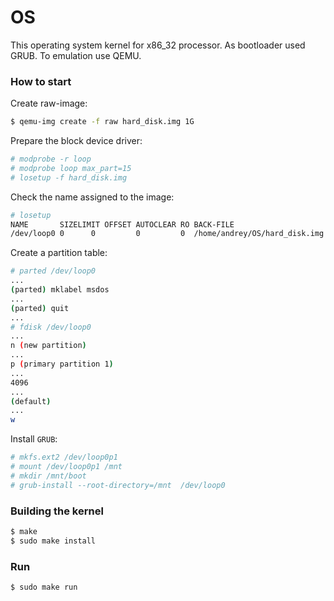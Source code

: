 # OS

This operating system kernel for x86_32 processor. As bootloader used GRUB. To emulation use QEMU.


### How to start

Create raw-image:
```Bash
$ qemu-img create -f raw hard_disk.img 1G
```

Prepare the block device driver:
```Bash
# modprobe -r loop
# modprobe loop max_part=15
# losetup -f hard_disk.img
```

Check the name assigned to the image:
```Bash
# losetup
NAME       SIZELIMIT OFFSET AUTOCLEAR RO BACK-FILE
/dev/loop0 0      0         0         0  /home/andrey/OS/hard_disk.img
```

Create a partition table:
```Bash
# parted /dev/loop0
...
(parted) mklabel msdos
...
(parted) quit
...
# fdisk /dev/loop0
...
n (new partition)
...
p (primary partition 1)
...
4096
...
(default)
...
w
```

Install `GRUB`:
```Bash
# mkfs.ext2 /dev/loop0p1
# mount /dev/loop0p1 /mnt
# mkdir /mnt/boot
# grub-install --root-directory=/mnt  /dev/loop0
```


### Building the kernel

```Bash
$ make
$ sudo make install
```


### Run

```Bash
$ sudo make run
```